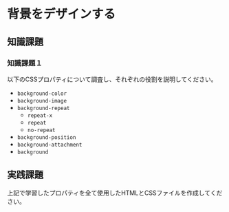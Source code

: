 # 背景をデザインする

## 知識課題

### 知識課題１

以下のCSSプロパティについて調査し、それぞれの役割を説明してください。

- `background-color`
- `background-image`
- `background-repeat`
  - `repeat-x`
  - `repeat`
  - `no-repeat`
- `background-position`
- `background-attachment`
- `background`

## 実践課題

上記で学習したプロパティを全て使用したHTMLとCSSファイルを作成してください。
